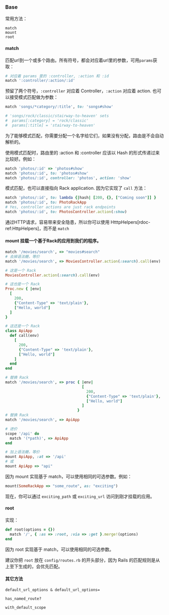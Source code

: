 ### Base

常用方法：

```
match
mount
root
```

#### match

匹配url到一个或多个路由。所有符号，都会对应着url里的参数，可用`params`获取：

```ruby
# 对应着 params 里的 :controller, :action 和 :id
match ':controller/:action/:id'
```

预留了两个符号，`:controller` 对应着 Controller，`:action` 对应着 action. 也可以接受模式匹配做为参数：

```ruby
match 'songs/*category/:title', to: 'songs#show'

# 'songs/rock/classic/stairway-to-heaven' sets
#  params[:category] = 'rock/classic'
#  params[:title] = 'stairway-to-heaven'
```

为了能够模式匹配，你需要分配一个名字给它们，如果没有分配，路由是不会自动解析的。

使用模式匹配时，路由里的 :action 和 :controller 应该以 Hash 的形式传递过来比较好。例如：

```ruby
match 'photos/:id' => 'photos#show'
match 'photos/:id', to: 'photos#show'
match 'photos/:id', controller: 'photos', action: 'show'
```

模式匹配，也可以直接指向 Rack application. 因为它实现了 `call` 方法：

```ruby
match 'photos/:id', to: lambda {|hash| [200, {}, ["Coming soon"]] }
match 'photos/:id', to: PhotoRackApp
# Yes, controller actions are just rack endpoints
match 'photos/:id', to: PhotosController.action(:show)
```

通过HTTP请求，容易带来安全隐患，所以你可以使用 HtttpHelpers[rdoc-ref:HttpHelpers]，而不是 `match`

#### mount 挂载一个基于Rack的应用到我们的程序。

```ruby
match '/movies/search', => "movies#search"
# 去掉语法糖，等价
match '/movies/search', => MoviesController.action(:search).call(env)
```

```ruby
# 这是一个 Rack
MoviesController.action(:search).call(env)

# 这也是一个 Rack
Proc.new { |env|
  [
    200,
    {"Content-Type" => 'text/plain'},
    ["Hello, world"]
  ]
}

# 这还是一个 Rack
class ApiApp
  def call(env)
    [
      200,
      {"Content-Type" => 'text/plain'},
      ["Hello, world"]
    ]
  end
end
```

```ruby
# 替换 Rack
match '/movies/search', => proc { |env|
                                  [
                                    200,
                                    {"Content-Type" => 'text/plain'},
                                    ["Hello, world"]
                                  ]
                                }
# 替换 Rack
match '/movies/search', => ApiApp
```

```ruby
# 进价
scope '/api' do
  match '(*path)', => ApiApp
end

# 加上语法糖，等价
mount ApiApp, :at => '/api'
# 或
mount ApiApp => "api"
```

因为 mount 实现基于 match，可以使用相同的可选参数。例如：

```ruby
mount(SomeRackApp => "some_route", as: "exciting")
```

现在，你可以通过 `exciting_path` 或 `exciting_url` 访问到刚才挂载的应用。

#### root

实现：

```ruby
def root(options = {})
  match '/', { :as => :root, :via => :get }.merge!(options)
end
```

因为 root 实现基于 match，可以使用相同的可选参数。

建议你把 `root` 放在 `config/routes.rb` 的开头部分，因为 Rails 的匹配规则是从上至下生成的，会优先匹配。

#### 其它方法

```
default_url_options & default_url_options=

has_named_route?

with_default_scope
```
